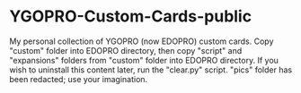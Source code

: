# YGOPRO-Custom-Cards-public
 My personal collection of YGOPRO (now EDOPRO) custom cards. Copy "custom" folder into EDOPRO directory, then copy "script" and "expansions" folders from "custom" folder into EDOPRO directory. If you wish to uninstall this content later, run the "clear.py" script. "pics" folder has been redacted; use your imagination.
